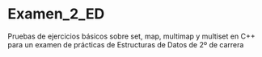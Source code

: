 # Examen_2_ED
Pruebas de ejercicios básicos sobre set, map, multimap y multiset en C++ para un examen de prácticas de Estructuras de Datos de 2º de carrera
